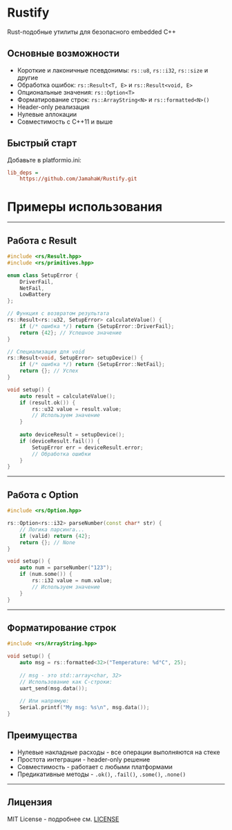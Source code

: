 # Rustify

Rust-подобные утилиты для безопасного embedded C++

## Основные возможности

- Короткие и лаконичные псевдонимы: `rs::u8`, `rs::i32`, `rs::size` и другие
- Обработка ошибок: `rs::Result<T, E>` и `rs::Result<void, E>`
- Опциональные значения: `rs::Option<T>`
- Форматирование строк: `rs::ArrayString<N>` и `rs::formatted<N>()`
- Header-only реализация
- Нулевые аллокации
- Совместимость с C++11 и выше

## Быстрый старт

Добавьте в platformio.ini:

```ini
lib_deps =
    https://github.com/JamahaW/Rustify.git
```

# Примеры использования

---

## Работа с Result

```cpp
#include <rs/Result.hpp>
#include <rs/primitives.hpp>

enum class SetupError {
    DriverFail, 
    NetFail, 
    LowBattery 
};

// Функция с возвратом результата
rs::Result<rs::u32, SetupError> calculateValue() {
    if (/* ошибка */) return {SetupError::DriverFail};
    return {42}; // Успешное значение
}

// Специализация для void
rs::Result<void, SetupError> setupDevice() {
    if (/* ошибка */) return {SetupError::NetFail};
    return {}; // Успех
}

void setup() {
    auto result = calculateValue();
    if (result.ok()) {
        rs::u32 value = result.value;
        // Используем значение
    }
    
    auto deviceResult = setupDevice();
    if (deviceResult.fail()) {
        SetupError err = deviceResult.error;
        // Обработка ошибки
    }
}
```

---

## Работа с Option

```cpp
#include <rs/Option.hpp>

rs::Option<rs::i32> parseNumber(const char* str) {
    // Логика парсинга...
    if (valid) return {42};
    return {}; // None
}

void setup() {
    auto num = parseNumber("123");
    if (num.some()) {
        rs::i32 value = num.value;
        // Используем значение
    }
}
```

---

## Форматирование строк

```cpp
#include <rs/ArrayString.hpp>

void setup() {
    auto msg = rs::formatted<32>("Temperature: %d°C", 25);
    
    // msg - это std::array<char, 32>
    // Использование как C-строки:
    uart_send(msg.data());
    
    // Или напрямую:
    Serial.printf("My msg: %s\n", msg.data());
}
```

## Преимущества

- Нулевые накладные расходы - все операции выполняются на стеке
- Простота интеграции - header-only решение
- Совместимость - работает с любыми платформами
- Предикативные методы - `.ok()`, `.fail()`, `.some()`, `.none()`

---

## Лицензия

MIT License - подробнее см. [LICENSE](LICENSE)